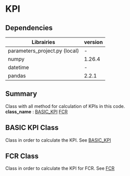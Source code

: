 # KPI
## Dependencies
|Librairies | version|
|-----------|--------|
|parameters_project.py (local)| - |
|numpy| 1.26.4 |
|datetime | - |
|pandas| 2.2.1 |

## Summary
Class with all method for calculation of KPIs in this code. <br/>
**class_name** : [BASIC_KPI](#basic-kpi-class) [FCR](#fcr-class)

## BASIC KPI Class
Class in order to calculate the KPI. 
See [BASIC_KPI](KPI_py/BASIC_KPI_class.md)

## FCR Class
Class in order to calculate the KPI for FCR. 
See [FCR](KPI_py/FCR_class.md)